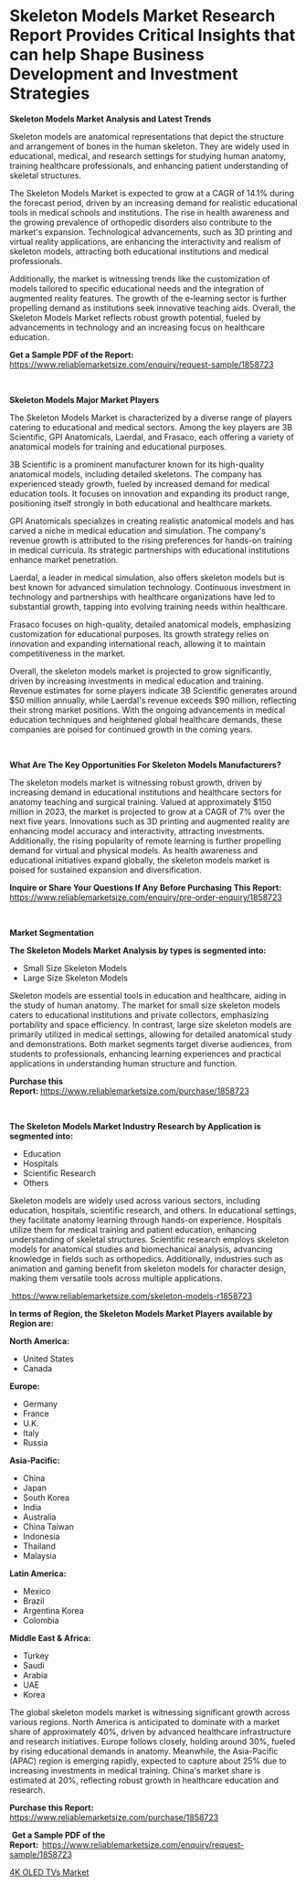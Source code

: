 <p><h1>Skeleton Models Market Research Report Provides Critical Insights that can help Shape Business Development and Investment Strategies</h1></p><p><strong>Skeleton Models Market Analysis and Latest Trends</strong></p>
<p><p>Skeleton models are anatomical representations that depict the structure and arrangement of bones in the human skeleton. They are widely used in educational, medical, and research settings for studying human anatomy, training healthcare professionals, and enhancing patient understanding of skeletal structures.</p><p>The Skeleton Models Market is expected to grow at a CAGR of 14.1% during the forecast period, driven by an increasing demand for realistic educational tools in medical schools and institutions. The rise in health awareness and the growing prevalence of orthopedic disorders also contribute to the market's expansion. Technological advancements, such as 3D printing and virtual reality applications, are enhancing the interactivity and realism of skeleton models, attracting both educational institutions and medical professionals.</p><p>Additionally, the market is witnessing trends like the customization of models tailored to specific educational needs and the integration of augmented reality features. The growth of the e-learning sector is further propelling demand as institutions seek innovative teaching aids. Overall, the Skeleton Models Market reflects robust growth potential, fueled by advancements in technology and an increasing focus on healthcare education.</p></p>
<p><strong>Get a Sample PDF of the Report:&nbsp;</strong> <a href="https://www.reliablemarketsize.com/enquiry/request-sample/1858723?utm_campaign=1836&utm_medium=2&utm_source=Github&utm_content=ia&utm_term=07022025&utm_id=skeleton-models">https://www.reliablemarketsize.com/enquiry/request-sample/1858723</a></p>
<p>&nbsp;</p>
<p><strong>Skeleton Models Major Market Players</strong></p>
<p><p>The Skeleton Models Market is characterized by a diverse range of players catering to educational and medical sectors. Among the key players are 3B Scientific, GPI Anatomicals, Laerdal, and Frasaco, each offering a variety of anatomical models for training and educational purposes.</p><p>3B Scientific is a prominent manufacturer known for its high-quality anatomical models, including detailed skeletons. The company has experienced steady growth, fueled by increased demand for medical education tools. It focuses on innovation and expanding its product range, positioning itself strongly in both educational and healthcare markets.</p><p>GPI Anatomicals specializes in creating realistic anatomical models and has carved a niche in medical education and simulation. The company's revenue growth is attributed to the rising preferences for hands-on training in medical curricula. Its strategic partnerships with educational institutions enhance market penetration.</p><p>Laerdal, a leader in medical simulation, also offers skeleton models but is best known for advanced simulation technology. Continuous investment in technology and partnerships with healthcare organizations have led to substantial growth, tapping into evolving training needs within healthcare.</p><p>Frasaco focuses on high-quality, detailed anatomical models, emphasizing customization for educational purposes. Its growth strategy relies on innovation and expanding international reach, allowing it to maintain competitiveness in the market.</p><p>Overall, the skeleton models market is projected to grow significantly, driven by increasing investments in medical education and training. Revenue estimates for some players indicate 3B Scientific generates around $50 million annually, while Laerdal's revenue exceeds $90 million, reflecting their strong market positions. With the ongoing advancements in medical education techniques and heightened global healthcare demands, these companies are poised for continued growth in the coming years.</p></p>
<p>&nbsp;</p>
<p><strong>What Are The Key Opportunities For Skeleton Models Manufacturers?</strong></p>
<p><p>The skeleton models market is witnessing robust growth, driven by increasing demand in educational institutions and healthcare sectors for anatomy teaching and surgical training. Valued at approximately $150 million in 2023, the market is projected to grow at a CAGR of 7% over the next five years. Innovations such as 3D printing and augmented reality are enhancing model accuracy and interactivity, attracting investments. Additionally, the rising popularity of remote learning is further propelling demand for virtual and physical models. As health awareness and educational initiatives expand globally, the skeleton models market is poised for sustained expansion and diversification.</p></p>
<p><strong>Inquire or Share Your Questions If Any Before Purchasing This Report:</strong> <a href="https://www.reliablemarketsize.com/enquiry/pre-order-enquiry/1858723?utm_campaign=1836&utm_medium=2&utm_source=Github&utm_content=ia&utm_term=07022025&utm_id=skeleton-models">https://www.reliablemarketsize.com/enquiry/pre-order-enquiry/1858723</a></p>
<p>&nbsp;</p>
<p><strong>Market Segmentation</strong></p>
<p><strong>The Skeleton Models Market Analysis by types is segmented into:</strong></p>
<p><ul><li>Small Size Skeleton Models</li><li>Large Size Skeleton Models</li></ul></p>
<p><p>Skeleton models are essential tools in education and healthcare, aiding in the study of human anatomy. The market for small size skeleton models caters to educational institutions and private collectors, emphasizing portability and space efficiency. In contrast, large size skeleton models are primarily utilized in medical settings, allowing for detailed anatomical study and demonstrations. Both market segments target diverse audiences, from students to professionals, enhancing learning experiences and practical applications in understanding human structure and function.</p></p>
<p><strong>Purchase this Report:&nbsp;</strong><a href="https://www.reliablemarketsize.com/purchase/1858723?utm_campaign=1836&utm_medium=2&utm_source=Github&utm_content=ia&utm_term=07022025&utm_id=skeleton-models">https://www.reliablemarketsize.com/purchase/1858723</a></p>
<p>&nbsp;</p>
<p><strong>The Skeleton Models Market Industry Research by Application is segmented into:</strong></p>
<p><ul><li>Education</li><li>Hospitals</li><li>Scientific Research</li><li>Others</li></ul></p>
<p><p>Skeleton models are widely used across various sectors, including education, hospitals, scientific research, and others. In educational settings, they facilitate anatomy learning through hands-on experience. Hospitals utilize them for medical training and patient education, enhancing understanding of skeletal structures. Scientific research employs skeleton models for anatomical studies and biomechanical analysis, advancing knowledge in fields such as orthopedics. Additionally, industries such as animation and gaming benefit from skeleton models for character design, making them versatile tools across multiple applications.</p></p>
<p><a href="https://www.reliablemarketsize.com/skeleton-models-r1858723?utm_campaign=1836&utm_medium=2&utm_source=Github&utm_content=ia&utm_term=07022025&utm_id=skeleton-models">&nbsp;https://www.reliablemarketsize.com/skeleton-models-r1858723</a></p>
<p><strong>In terms of Region, the Skeleton Models Market Players available by Region are:</strong></p>
<p>
    <p> <strong> North America: </strong>
        <ul>
            <li>United States</li>
            <li>Canada</li>
        </ul>
        </p> 
    <p> <strong> Europe: </strong>
        <ul>
            <li>Germany</li>
            <li>France</li>
            <li>U.K.</li>
            <li>Italy</li>
            <li>Russia</li>
        </ul>
        </p> 
    <p> <strong> Asia-Pacific: </strong>
        <ul>
            <li>China</li>
            <li>Japan</li>
            <li>South Korea</li>
            <li>India</li>
            <li>Australia</li>
            <li>China Taiwan</li>
            <li>Indonesia</li>
            <li>Thailand</li>
            <li>Malaysia</li>
        </ul>
        </p> 
    <p> <strong> Latin America: </strong>
        <ul>
            <li>Mexico</li>
            <li>Brazil</li>
            <li>Argentina Korea</li>
            <li>Colombia</li>
        </ul>
        </p> 
    <p> <strong> Middle East & Africa: </strong>
        <ul>
            <li>Turkey</li>
            <li>Saudi</li>
            <li>Arabia</li>
            <li>UAE</li>
            <li>Korea</li>
        </ul>
    </p>
    </p>
<p><p>The global skeleton models market is witnessing significant growth across various regions. North America is anticipated to dominate with a market share of approximately 40%, driven by advanced healthcare infrastructure and research initiatives. Europe follows closely, holding around 30%, fueled by rising educational demands in anatomy. Meanwhile, the Asia-Pacific (APAC) region is emerging rapidly, expected to capture about 25% due to increasing investments in medical training. China's market share is estimated at 20%, reflecting robust growth in healthcare education and research.</p></p>
<p><strong>Purchase this Report: </strong><a href="https://www.reliablemarketsize.com/purchase/1858723?utm_campaign=1836&utm_medium=2&utm_source=Github&utm_content=ia&utm_term=07022025&utm_id=skeleton-models">https://www.reliablemarketsize.com/purchase/1858723</a></p>
<p>&nbsp;<strong>Get a Sample PDF of the Report:&nbsp;&nbsp;</strong><a href="https://www.reliablemarketsize.com/enquiry/request-sample/1858723?utm_campaign=1836&utm_medium=2&utm_source=Github&utm_content=ia&utm_term=07022025&utm_id=skeleton-models">https://www.reliablemarketsize.com/enquiry/request-sample/1858723</a></p>
<p><strong></strong></p>
<p><p><a href="https://github.com/mabutironaldo/Market-Research-Report-List-7/blob/main/4k-oled-tvs-market.md?utm_campaign=1836&utm_medium=2&utm_source=Github&utm_content=ia&utm_term=07022025&utm_id=skeleton-models">4K OLED TVs Market</a></p></p>